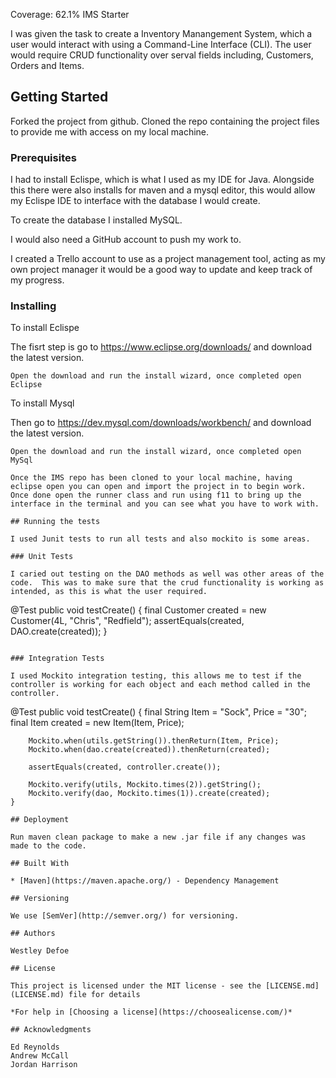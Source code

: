 Coverage: 62.1%
IMS Starter

I was given the task to create a Inventory Manangement System, which a user would interact with using a Command-Line Interface (CLI).  The user would require CRUD functionality over serval fields including, Customers, Orders and Items.

## Getting Started

Forked the project from github. Cloned the repo containing the project files to provide me with access on my local machine.

### Prerequisites

I had to install Eclispe, which is what I used as my IDE for Java.  Alongside this there were also installs for maven and a mysql editor, this would allow my Eclispe IDE to interface with the database I would create.

To create the database I installed MySQL.

I would also need a GitHub account to push my work to.

I created a Trello account to use as a project management tool, acting as my own project manager it would be a good way to update and keep track of my progress.

### Installing

To install Eclispe

The fisrt step is go to https://www.eclipse.org/downloads/ and download the latest version.
```
Open the download and run the install wizard, once completed open Eclipse
```
To install Mysql

Then go to https://dev.mysql.com/downloads/workbench/ and download the latest version.
```
Open the download and run the install wizard, once completed open MySql

Once the IMS repo has been cloned to your local machine, having eclipse open you can open and import the project in to begin work.  Once done open the runner class and run using f11 to bring up the interface in the terminal and you can see what you have to work with.

## Running the tests

I used Junit tests to run all tests and also mockito is some areas.

### Unit Tests

I caried out testing on the DAO methods as well was other areas of the code.  This was to make sure that the crud functionality is working as intended, as this is what the user required.

```
@Test
	public void testCreate() {
		final Customer created = new Customer(4L, "Chris", "Redfield");
		assertEquals(created, DAO.create(created));
	}
```

### Integration Tests 

I used Mockito integration testing, this allows me to test if the controller is working for each object and each method called in the controller.

```
@Test
	public void testCreate() {
		final String Item = "Sock", Price = "30";
		final Item created = new Item(Item, Price);

		Mockito.when(utils.getString()).thenReturn(Item, Price);
		Mockito.when(dao.create(created)).thenReturn(created);

		assertEquals(created, controller.create());

		Mockito.verify(utils, Mockito.times(2)).getString();
		Mockito.verify(dao, Mockito.times(1)).create(created);
	}
```
## Deployment

Run maven clean package to make a new .jar file if any changes was made to the code.

## Built With

* [Maven](https://maven.apache.org/) - Dependency Management

## Versioning

We use [SemVer](http://semver.org/) for versioning.

## Authors

Westley Defoe

## License

This project is licensed under the MIT license - see the [LICENSE.md](LICENSE.md) file for details 

*For help in [Choosing a license](https://choosealicense.com/)*

## Acknowledgments

Ed Reynolds
Andrew McCall
Jordan Harrison
